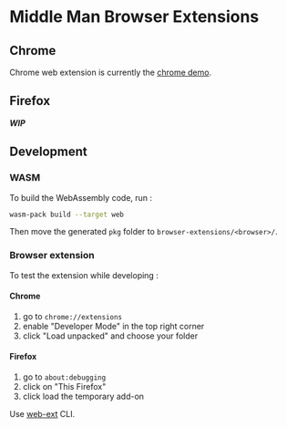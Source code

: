 # Middle Man Browser Extensions

## Chrome

Chrome web extension is currently the [chrome demo](https://developer.chrome.com/docs/extensions/mv3/getstarted/).

## Firefox

***WIP***

## Development

### WASM

To build the WebAssembly code, run :

```sh
wasm-pack build --target web
```

Then move the generated `pkg` folder to `browser-extensions/<browser>/`.

### Browser extension

To test the extension while developing :

#### Chrome

1. go to `chrome://extensions`
2. enable "Developer Mode" in the top right corner
3. click "Load unpacked" and choose your folder

#### Firefox

1. go to `about:debugging`
2. click on "This Firefox"
3. click load the temporary add-on

Use [web-ext](https://extensionworkshop.com/documentation/develop/getting-started-with-web-ext/) CLI.
